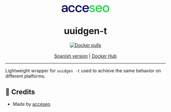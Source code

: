 <div align="center">
    <a href="https://www.acceseo.com">
        <img
            alt="acceseo logo"
            src="logo-acceseo.svg"
            width="150">
    </a>
</div>

<h1 align="center">uuidgen-t</h1>
<div align="center">
    <a href="https://hub.docker.com/r/acceseo/uuidgen-t"><img src="https://img.shields.io/docker/pulls/acceseo/uuidgen-t.svg" alt="Docker pulls"></a>
    <br><br>
    <a href="https://github.com/acceseo/uuidgen-t/tree/main/README.md">Spanish version</a> | <a href="https://hub.docker.com/r/acceseo/uuidgen-t">Docker Hub</a>
</div>

<hr>

Lightweight wrapper for `uuidgen -t` used to achieve the same behavior on different platforms.

## 👷 Credits
* Made by [acceseo](https://acceseo.com)
